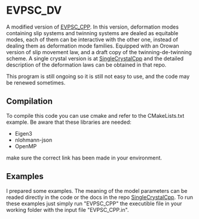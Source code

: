 # EVPSC_DV
A modified version of [EVPSC_CPP](https://github.com/Kecheng96/EVPSC_CPP). In this version, deformation modes containing slip systems and twinning systems are dealed as equitable modes, each of them can be interactive with the other one, instead of dealing them as deformation mode families. Equipped with an Orowan version of slip movement law, and a draft copy of the twinning-de-twinning scheme. A single crystal version is at [SingleCrystalCpp](https://github.com/ShawnWolgu/SingleCrystalCpp) and the detailed description of the deformation laws can be obtained in that repo.

This program is still ongoing so it is still not easy to use, and the code may be renewed sometimes.

## Compilation
To compile this code you can use cmake and refer to the CMakeLists.txt example. Be aware that these libraries are needed:
- Eigen3
- nlohmann-json
- OpenMP

make sure the correct link has been made in your environment.

## Examples
I prepared some examples. The meaning of the model parameters can be readed directly in the code or the docs in the repo [SingleCrystalCpp](https://github.com/ShawnWolgu/SingleCrystalCpp). To run these examples just simply run "EVPSC_CPP" the executible file in your working folder with the input file "EVPSC_CPP.in".

